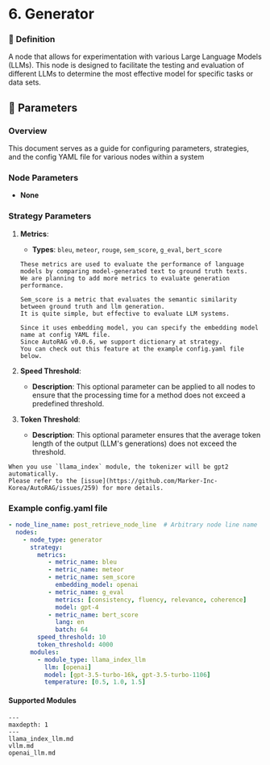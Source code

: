 # 6. Generator

### 🔎 **Definition**
A node that allows for experimentation with various Large Language Models (LLMs). This node is designed to facilitate the testing and evaluation of different LLMs to determine the most effective model for specific tasks or data sets.

## 🔢 **Parameters**

### **Overview**
This document serves as a guide for configuring parameters, strategies, and the config YAML file for various nodes within a system

### **Node Parameters**
- **None** 

### **Strategy Parameters**
1. **Metrics**:  
   - **Types**: `bleu`, `meteor`, `rouge`, `sem_score`, `g_eval`, `bert_score`
   ```{admonition} Purpose
   These metrics are used to evaluate the performance of language models by comparing model-generated text to ground truth texts.
   We are planning to add more metrics to evaluate generation performance.
   ```
   
   ```{admonition} sem_score
   Sem_score is a metric that evaluates the semantic similarity between ground truth and llm generation.
   It is quite simple, but effective to evaluate LLM systems.
   
   Since it uses embedding model, you can specify the embedding model name at config YAML file.
   Since AutoRAG v0.0.6, we support dictionary at strategy.
   You can check out this feature at the example config.yaml file below.
   ```
   

2. **Speed Threshold**:
   - **Description**: This optional parameter can be applied to all nodes to ensure that the processing time for a method does not exceed a predefined threshold.

3. **Token Threshold**:
   - **Description**: This optional parameter ensures that the average token length of the output (LLM's generations)
     does not exceed the threshold.

```{warning}
When you use `llama_index` module, the tokenizer will be gpt2 automatically.
Please refer to the [issue](https://github.com/Marker-Inc-Korea/AutoRAG/issues/259) for more details.
```

### Example config.yaml file
```yaml
- node_line_name: post_retrieve_node_line  # Arbitrary node line name
  nodes:
    - node_type: generator
      strategy:
        metrics:
           - metric_name: bleu
           - metric_name: meteor
           - metric_name: sem_score
             embedding_model: openai
           - metric_name: g_eval
             metrics: [consistency, fluency, relevance, coherence]
             model: gpt-4
           - metric_name: bert_score
             lang: en
             batch: 64
        speed_threshold: 10
        token_threshold: 4000
      modules:
        - module_type: llama_index_llm
          llm: [openai]
          model: [gpt-3.5-turbo-16k, gpt-3.5-turbo-1106]
          temperature: [0.5, 1.0, 1.5]
```

#### Supported Modules

```{toctree}
---
maxdepth: 1
---
llama_index_llm.md
vllm.md
openai_llm.md
```
